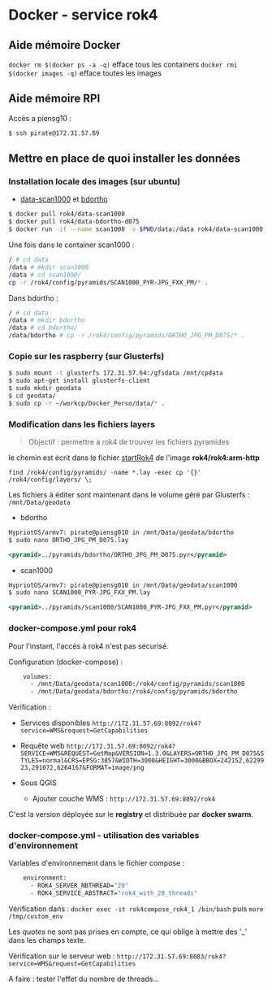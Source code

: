 # Docker - service rok4

## Aide mémoire Docker

`docker rm $(docker ps -a -q)` efface tous les containers
`docker rmi $(docker images -q)` efface toutes les images

## Aide mémoire RPI
Accès a piensg10 :

``` sh
$ ssh pirate@172.31.57.69
```

## Mettre en place de quoi installer les données

### Installation locale des images (sur ubuntu) 

* [data-scan1000](https://hub.docker.com/r/rok4/data-scan1000/) et [bdortho](https://hub.docker.com/r/rok4/data-bdortho-d075/)

``` sh
$ docker pull rok4/data-scan1000
$ docker pull rok4/data-bdortho-d075
$ docker run -it --name scan1000 -v $PWD/data:/data rok4/data-scan1000 /bin/sh
``` 

Une fois dans le container scan1000 :
``` sh
/ # cd data
/data # mkdir scan1000
/data # cd scan1000/
cp -r /rok4/config/pyramids/SCAN1000_PYR-JPG_FXX_PM/* .
```

Dans bdortho :
``` sh
/ # cd data
/data # mkdir bdortho
/data # cd bdortho/
/data/bdortho # cp -r /rok4/config/pyramids/ORTHO_JPG_PM_D075/* .
```

### Copie sur les raspberry (sur Glusterfs)

``` sh
$ sudo mount -t glusterfs 172.31.57.64:/gfsdata /mnt/cpdata
$ sudo apt-get install glusterfs-client
$ sudo mkdir geodata
$ cd geodata/
$ sudo cp -r ~/workcp/Docker_Perso/data/* .
``` 
### Modification dans les fichiers layers

> Objectif : permettre à rok4 de trouver les fichiers pyramides

le chemin est écrit dans le fichier [startRok4](https://github.com/tcoupin/docker-rok4/blob/master/startRok4.sh) de l'image **rok4/rok4:arm-http**

`find /rok4/config/pyramids/ -name *.lay -exec cp '{}' /rok4/config/layers/ \;`

Les fichiers à éditer sont maintenant dans le volume géré par Glusterfs : `/mnt/Data/geodata`

* bdortho

``` sh
HypriotOS/armv7: pirate@piensg010 in /mnt/Data/geodata/bdortho
$ sudo nano ORTHO_JPG_PM_D075.lay 
```


``` xml
<pyramid>../pyramids/bdortho/ORTHO_JPG_PM_D075.pyr</pyramid>
``` 

* scan1000

``` sh
HypriotOS/armv7: pirate@piensg010 in /mnt/Data/geodata/scan1000
$ sudo nano SCAN1000_PYR-JPG_FXX_PM.lay
```


``` xml
<pyramid>../pyramids/scan1000/SCAN1000_PYR-JPG_FXX_PM.pyr</pyramid>
```

### docker-compose.yml pour rok4

Pour l'instant, l'accès à rok4 n'est pas sécurisé.

Configuration (docker-compose) :
``` sh
    volumes:
      - /mnt/Data/geodata/scan1000:/rok4/config/pyramids/scan1000
      - /mnt/Data/geodata/bdortho:/rok4/config/pyramids/bdortho
```


Vérification :

* Services disponibles 
`http://172.31.57.69:8092/rok4?service=WMS&request=GetCapabilities`

* Requête web
`http://172.31.57.69:8092/rok4?SERVICE=WMS&REQUEST=GetMap&VERSION=1.3.0&LAYERS=ORTHO_JPG_PM_D075&STYLES=normal&CRS=EPSG:3857&WIDTH=3000&HEIGHT=3000&BBOX=242152,6229923,291072,6264167&FORMAT=image/png`

* Sous QGIS 
  * Ajouter couche WMS : `http://172.31.57.69:8092/rok4`

C'est la version déployée sur le **registry** et distribuée par **docker swarm**.

### docker-compose.yml - utilisation des variables d'environnement

Variables d'environnement dans le fichier compose :
``` sh
    environment:
      - ROK4_SERVER_NBTHREAD="20"
      - ROK4_SERVICE_ABSTRACT="rok4_with_20_threads"
```
Vérification dans :
`docker exec -it rok4compose_rok4_1 /bin/bash` puis `more /tmp/custom_env`

Les *quotes* ne sont pas prises en compte, ce qui oblige à mettre des '\_' dans les champs texte.

Vérification sur le serveur web : `http://172.31.57.69:8083/rok4?service=WMS&request=GetCapabilities`

A faire : tester l'effet du nombre de threads...

